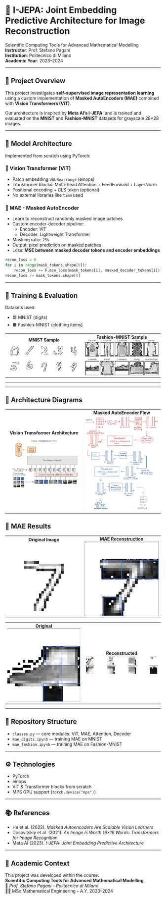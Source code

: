 # 🧠 I-JEPA: Joint Embedding Predictive Architecture for Image Reconstruction

Scientific Computing Tools for Advanced Mathematical Modelling  
**Instructor**: Prof. Stefano Pagani  
**Institution**: Politecnico di Milano  
**Academic Year**: 2023–2024  

---

## 📌 Project Overview

This project investigates **self-supervised image representation learning** using a custom implementation of **Masked AutoEncoders (MAE)** combined with **Vision Transformers (ViT)**.  

Our architecture is inspired by **Meta AI’s I-JEPA**, and is trained and evaluated on the **MNIST** and **Fashion-MNIST** datasets for grayscale 28×28 images.

---

## 🧠 Model Architecture

Implemented from scratch using PyTorch:

### 🔷 Vision Transformer (ViT)

- Patch embedding via `Rearrange` (einops)  
- Transformer blocks: Multi-head Attention + FeedForward + LayerNorm  
- Positional encoding + CLS token (optional)  
- No external libraries like `timm` used

### 🔷 MAE - Masked AutoEncoder

- Learn to reconstruct randomly masked image patches
- Custom encoder-decoder pipeline:
  - Encoder: ViT
  - Decoder: Lightweight Transformer
- Masking ratio: `75%`
- Output: pixel prediction on masked patches
- Loss: **MSE between masked decoder tokens and encoder embeddings**

```python
recon_loss = 0
for i in range(mask_tokens.shape[0]):
    recon_loss += F.mse_loss(mask_tokens[i], masked_decoder_tokens[i])
recon_loss /= mask_tokens.shape[0]
```

---

## 🧪 Training & Evaluation

Datasets used:
- 🟦 MNIST (digits)
- 🟧 Fashion-MNIST (clothing items)

<table>
  <tr>
    <td align="center">
      <strong>MNIST Sample</strong><br>
      <img src="https://raw.githubusercontent.com/galbiatidavide/I-JEPA/main/jepa_images/mnist_classical_example.png" width="250">
    </td>
    <td align="center">
      <strong>Fashion-MNIST Sample</strong><br>
      <img src="https://raw.githubusercontent.com/galbiatidavide/I-JEPA/main/jepa_images/mnist_fashion_example.png" width="250">
    </td>
  </tr>
</table>

---


---

## 🧠 Architecture Diagrams

<table>
  <tr>
    <td align="center">
      <strong>Vision Transformer Architecture</strong><br>
      <img src="https://raw.githubusercontent.com/galbiatidavide/I-JEPA/main/jepa_images/vit_architecture.png" width="400">
    </td>
    <td align="center">
      <strong>Masked AutoEncoder Flow</strong><br>
      <img src="https://raw.githubusercontent.com/galbiatidavide/I-JEPA/main/jepa_images/mae_architecture.png" width="400">
    </td>
  </tr>
</table>


## 🧩 MAE Results

<table>
  <tr>
    <td align="center"><strong>Original Image</strong><br>
      <img src="https://raw.githubusercontent.com/galbiatidavide/I-JEPA/main/jepa_images/original_image_1.png" width="250">
    </td>
    <td align="center"><strong>MAE Reconstruction</strong><br>
      <img src="https://raw.githubusercontent.com/galbiatidavide/I-JEPA/main/jepa_images/reconstructed_image_1.png" width="250">
    </td>
  </tr>
</table>

<table>
  <tr>
    <td align="center"><strong>Original</strong><br>
      <img src="https://raw.githubusercontent.com/galbiatidavide/I-JEPA/main/jepa_images/original_image_2.png" width="250">
    </td>
    <td align="center"><strong>Reconstructed</strong><br>
      <img src="https://raw.githubusercontent.com/galbiatidavide/I-JEPA/main/jepa_images/reconstructed_image_2.png" width="250">
    </td>
  </tr>
</table>

---

## 🧰 Repository Structure

- `classes.py` — core modules: ViT, MAE, Attention, Decoder  
- `mae_digits.ipynb` — training MAE on MNIST  
- `mae_fashion.ipynb` — training MAE on Fashion-MNIST  

---

## ⚙️ Technologies

- PyTorch  
- einops  
- ViT & Transformer blocks from scratch  
- MPS GPU support (`torch.device("mps")`)

---

## 📚 References

- He et al. (2022). *Masked Autoencoders Are Scalable Vision Learners*
- Dosovitskiy et al. (2021). *An Image Is Worth 16×16 Words: Transformers for Image Recognition*
- Meta AI (2023). *I-JEPA: Joint Embedding Predictive Architecture*

---

## 🏫 Academic Context

This project was developed within the course:  
**Scientific Computing Tools for Advanced Mathematical Modelling**  
📍 *Prof. Stefano Pagani – Politecnico di Milano*  
👨‍🎓 MSc Mathematical Engineering – A.Y. 2023–2024
